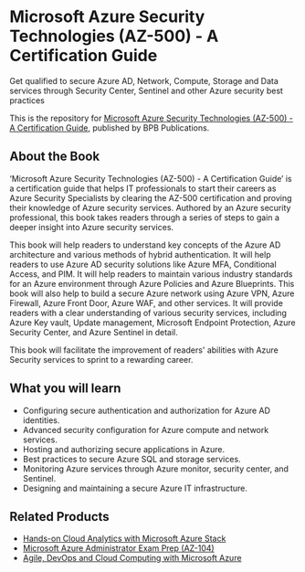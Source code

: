 # Microsoft Azure Security Technologies (AZ-500) - A Certification Guide

Get qualified to secure Azure AD, Network, Compute, Storage and Data services through Security Center, Sentinel and other Azure security best practices

This is the repository for [Microsoft Azure Security Technologies (AZ-500) - A Certification Guide](https://in.bpbonline.com/products/microsoft-azure-security-technologies-az-500-a-certification-guide?_pos=1&_sid=071d26f8f&_ss=r), published by BPB Publications.

## About the Book
‘Microsoft Azure Security Technologies (AZ-500) - A Certification Guide’ is a certification guide that helps IT professionals to start their careers as Azure Security Specialists by clearing the AZ-500 certification and proving their knowledge of Azure security services. Authored by an Azure security professional, this book takes readers through a series of steps to gain a deeper insight into Azure security services.
 
This book will help readers to understand key concepts of the Azure AD architecture and various methods of hybrid authentication. It will help readers to use Azure AD security solutions like Azure MFA, Conditional Access, and PIM. It will help readers to maintain various industry standards for an Azure environment through Azure Policies and Azure Blueprints. This book will also help to build a secure Azure network using Azure VPN, Azure Firewall, Azure Front Door, Azure WAF, and other services. It will provide readers with a clear understanding of various security services, including Azure Key vault, Update management, Microsoft Endpoint Protection, Azure Security Center, and Azure Sentinel in detail.

This book will facilitate the improvement of readers' abilities with Azure Security services to sprint to a rewarding career.

## What you will learn
* Configuring secure authentication and authorization for Azure AD identities.
* Advanced security configuration for Azure compute and network services.
* Hosting and authorizing secure applications in Azure.
* Best practices to secure Azure SQL and storage services.
* Monitoring Azure services through Azure monitor, security center, and Sentinel.
* Designing and maintaining a secure Azure IT infrastructure.

## Related Products
* [Hands-on Cloud Analytics with Microsoft Azure Stack](https://in.bpbonline.com/products/hands-on-cloud-analytics-with-microsoft-azure-stack?_pos=1&_sid=cf6c7efd5&_ss=r)
* [Microsoft Azure Administrator Exam Prep (AZ-104)](https://in.bpbonline.com/products/microsoft-azure-administrator-exam-prep-az-104?_pos=3&_sid=cf6c7efd5&_ss=r)
* [Agile, DevOps and Cloud Computing with Microsoft Azure](https://in.bpbonline.com/products/agile-devops-and-cloud-computing-with-microsoft-azur?_pos=2&_sid=cf6c7efd5&_ss=r)

